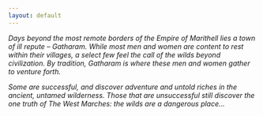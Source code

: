 ```yaml
---
layout: default
---
```


*Days beyond the most remote borders of the Empire of Marithell lies a town of ill repute – Gatharam. While most men and women are content to rest within their villages, a select few feel the call of the wilds beyond civilization. By tradition, Gatharam is where these men and women gather to venture forth.*

*Some are successful, and discover adventure and untold riches in the ancient, untamed wilderness. Those that are unsuccessful still discover the one truth of The West Marches: the wilds are a dangerous place...*
